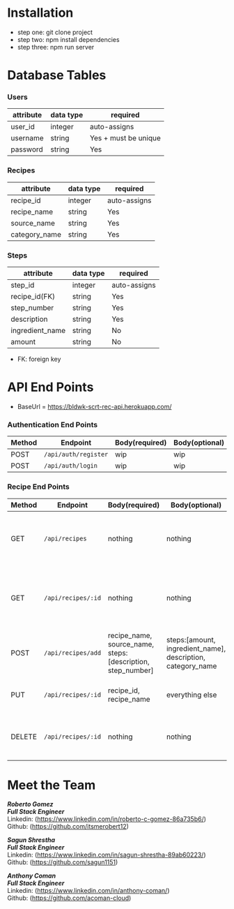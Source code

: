 # Installation

* step one: git clone project
* step two: npm install dependencies
* step three: npm run server

# Database Tables

### Users
|attribute|data type|				required			|
|---------|---------|---------------------|
|user_id  |integer  |auto-assigns         |
|username |string   |Yes + must be unique |
|password |string   |Yes                  |

### Recipes
|attribute  |data type|	required		|
|-------------|---------|-------------|
|recipe_id    |integer  |auto-assigns |
|recipe_name  |string   |Yes          |
|source_name  |string   |Yes          |
|category_name|string   |Yes          |

### Steps
|		attribute  |data type|				required		 |
|--------------|---------|---------------------|
|step_id       |integer  |auto-assigns         |
|recipe_id(FK) |string   |Yes                  |
|step_number   |string   |Yes                  |
|description   |string   |Yes                  |
|ingredient_name|string   |No         |
|amount        | string | No

* FK: foreign key

# API End Points

* BaseUrl = https://bldwk-scrt-rec-api.herokuapp.com/

### Authentication End Points

|Method|Endpoint|Body(required)|Body(optional)|notes|
|----|--------------------|-------------------------|----|--------------------|
|POST|`/api/auth/register`|wip|wip|wip|
|POST|`/api/auth/login`|wip|wip|wip|

### Recipe End Points

|Method|Endpoint|Body(required)|Body(optional)|notes|
|-|-|-|-|-|
|GET|`/api/recipes`|nothing|nothing|Returns all available recipes from database|
|GET|`/api/recipes/:id`|nothing|nothing|return recipe object with the id passed through the URL|
|POST|`/api/recipes/add`|recipe_name, source_name, steps: [description, step_number] |steps:[amount, ingredient_name], description, category_name|returns newly created recipe|
|PUT|`/api/recipes/:id`|recipe_id, recipe_name|everything else|returns newly updated object|
|DELETE|`/api/recipes/:id`|nothing|nothing|On success returns deletion succesful|

# Meet the Team

**_Roberto Gomez_**  
**_Full Stack Engineer_**  
Linkedin: (https://www.linkedin.com/in/roberto-c-gomez-86a735b6/)  
Github: (https://github.com/itsmerobert12)

**_Sagun Shrestha_**  
**_Full Stack Engineer_**  
Linkedin: (https://www.linkedin.com/in/sagun-shrestha-89ab60223/)  
Github: (https://github.com/sagun1151)

**_Anthony Coman_**  
**_Full Stack Engineer_**  
Linkedin: (https://www.linkedin.com/in/anthony-coman/)  
Github: (https://github.com/acoman-cloud)
